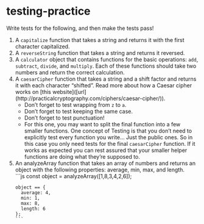 # testing-practice
Write tests for the following, and then make the tests pass!

<ol>
  <li>A <code>capitalize</code> function that takes a string and returns it with the first character capitalized.</li>

  <li>A <code>reverseString</code> function that takes a string and returns it reversed.</li>

  <li>A <code>calculator</code> object that contains functions for the basic operations: <code>add</code>, <code>subtract</code>, <code>divide</code>, and <code>multiply</code>. Each of these functions should take two numbers and  return the correct calculation.</li>

<li>A <code>caesarCipher</code> function that takes a string and a shift factor and returns it with each character “shifted”. Read more about how a Caesar cipher works on [this website]([url](http://practicalcryptography.com/ciphers/caesar-cipher/)).
  <ul>
    <li>Don’t forget to test wrapping from <code>z</code> to <code>a</code>.</li>
    <li>Don’t forget to test keeping the same case.</li>
    <li>Don’t forget to test punctuation!</li>
    <li>For this one, you may want to split the final function into a few smaller functions. One concept of Testing is that you don’t need to explicitly test every function you write… Just the public ones. So in this case you only need tests for the final <code>caesarCipher</code> function. If it works as expected you can rest assured that your smaller helper functions are doing what they’re supposed to.</li>
  </ul>
</li>
  <li>An analyzeArray function that takes an array of numbers and returns an object with the following properties: average, min, max, and length.</li>
    ```js
    const object = analyzeArray([1,8,3,4,2,6]);

    object == {
      average: 4,
      min: 1,
      max: 8,
      length: 6
    };
    ```
</ol>

